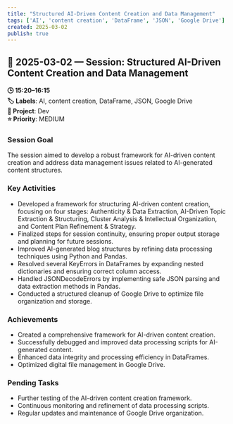 ```yaml
---
title: "Structured AI-Driven Content Creation and Data Management"
tags: ['AI', 'content creation', 'DataFrame', 'JSON', 'Google Drive']
created: 2025-03-02
publish: true
---
```


## 📅 2025-03-02 — Session: Structured AI-Driven Content Creation and Data Management

**🕒 15:20–16:15**  
**🏷️ Labels**: AI, content creation, DataFrame, JSON, Google Drive  
**📂 Project**: Dev  
**⭐ Priority**: MEDIUM  


### Session Goal
The session aimed to develop a robust framework for AI-driven content creation and address data management issues related to AI-generated content structures.

### Key Activities
- Developed a framework for structuring AI-driven content creation, focusing on four stages: Authenticity & Data Extraction, AI-Driven Topic Extraction & Structuring, Cluster Analysis & Intellectual Organization, and Content Plan Refinement & Strategy.
- Finalized steps for session continuity, ensuring proper output storage and planning for future sessions.
- Improved AI-generated blog structures by refining data processing techniques using Python and Pandas.
- Resolved several KeyErrors in DataFrames by expanding nested dictionaries and ensuring correct column access.
- Handled JSONDecodeErrors by implementing safe JSON parsing and data extraction methods in Pandas.
- Conducted a structured cleanup of Google Drive to optimize file organization and storage.

### Achievements
- Created a comprehensive framework for AI-driven content creation.
- Successfully debugged and improved data processing scripts for AI-generated content.
- Enhanced data integrity and processing efficiency in DataFrames.
- Optimized digital file management in Google Drive.

### Pending Tasks
- Further testing of the AI-driven content creation framework.
- Continuous monitoring and refinement of data processing scripts.
- Regular updates and maintenance of Google Drive organization.
